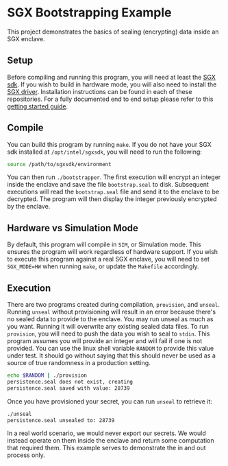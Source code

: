 # SGX Bootstrapping Example

This project demonstrates the basics of sealing (encrypting) data inside an SGX enclave.

## Setup

Before compiling and running this program, you will need at least the [SGX sdk](https://github.com/intel/linux-sgx). If you wish to build in hardware mode, you will also need to install the [SGX driver](https://github.com/intel/linux-sgx-driver). Installation instructions can be found in each of these repositories. For a fully documented end to end setup please refer to this [getting started guide](https://aaronbedra.com/post/sgx_getting_started/).

## Compile

You can build this program by running `make`. If you do not have your SGX sdk installed at `/opt/intel/sgxsdk`, you will need to run the following:

```sh
source /path/to/sgxsdk/environment
```

You can then run `./bootstrapper`. The first execution will encrypt an integer inside the enclave and save the file `bootstrap.seal` to disk. Subsequent executions will read the `bootstrap.seal` file and send it to the enclave to be decrypted. The program will then display the integer previously encrypted by the enclave.

## Hardware vs Simulation Mode

By default, this program will compile in `SIM`, or Simulation mode. This ensures the program will work regardless of hardware support. If you wish to execute this program against a real SGX enclave, you will need to set `SGX_MODE=HW` when running `make`, or update the `Makefile` accordingly.

## Execution

There are two programs created during compilation, `provision`, and `unseal`. Running `unseal` without provisioning will result in an error because there's no sealed data to provide to the enclave. You may run unseal as much as you want. Running it will overwrite any existing sealed data files. To run `provision`, you will need to push the data you wish to seal to `stdin`. This program assumes you will provide an integer and will fail if one is not provided. You can use the linux shell variable `RANDOM` to provide this value under test. It should go without saying that this should never be used as a source of true randomness in a production setting.

```sh
echo $RANDOM | ./provision
persistence.seal does not exist, creating
persistence.seal saved with value: 28739
```

Once you have provisioned your secret, you can run `unseal` to retrieve it:

```sh
./unseal
persistence.seal unsealed to: 28739
```

In a real world scenario, we would never export our secrets. We would instead operate on them inside the enclave and return some computation that required them. This example serves to demonstrate the in and out process only.
